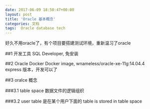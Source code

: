 ```yaml
---
date: 2017-06-09 18:50:47+00:00
layout: post
title: 'Oracle 基本概念'
categories: 文档
tags:  Oracle database tech
---
```


好久不用oracle了，有个项目要搭建测试环境，重新温习了oracle

##1 开发工具
SQL Developer, 免安装

##2 Oracle Docker
Docker image, wnameless/oracle-xe-11g:14.04.4
express 版本，开发可以了

##3 oralce 概念

###3.1 table space
数据文件的逻辑组织


###3.2 user 
table 是在某个用户下面的
table is stored in table space



